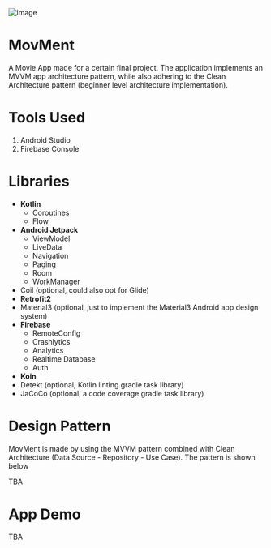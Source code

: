 ![image](https://github.com/user-attachments/assets/1e157cda-db3d-4d9d-bbe7-f3ebe4300294)

# MovMent
A Movie App made for a certain final project. The application implements an MVVM app architecture pattern, while also adhering to the Clean Architecture pattern (beginner level architecture implementation).

# Tools Used
1. Android Studio
2. Firebase Console

# Libraries
- **Kotlin**
  - Coroutines
  - Flow
- **Android Jetpack**
  - ViewModel
  - LiveData
  - Navigation
  - Paging
  - Room
  - WorkManager
- Coil (optional, could also opt for Glide)
- **Retrofit2**
- Material3 (optional, just to implement the Material3 Android app design system)
- **Firebase**
  - RemoteConfig
  - Crashlytics
  - Analytics
  - Realtime Database
  - Auth
- **Koin**
- Detekt (optional, Kotlin linting gradle task library)
- JaCoCo (optional, a code coverage gradle task library)

# Design Pattern
MovMent is made by using the MVVM pattern combined with Clean Architecture (Data Source - Repository - Use Case). The pattern is shown below

TBA

# App Demo
TBA
